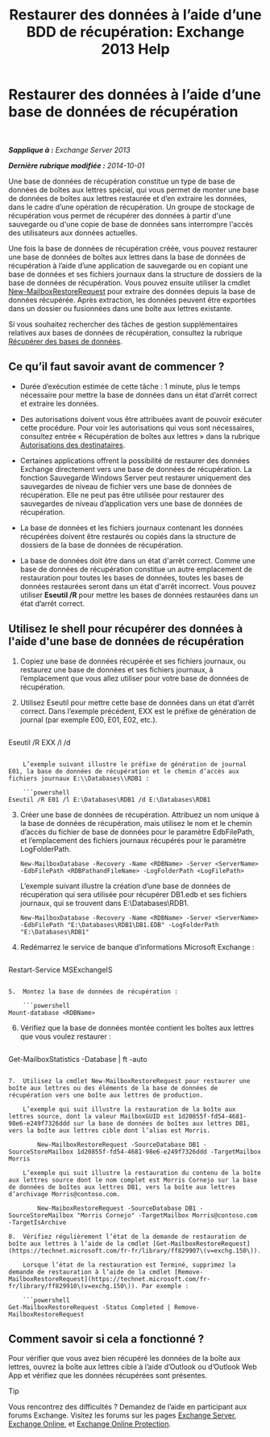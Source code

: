 ﻿---
title: 'Restaurer des données à l’aide d’une BDD de récupération: Exchange 2013 Help'
TOCTitle: Restaurer des données à l’aide d’une base de données de récupération
ms:assetid: d64c18e7-16af-4bd8-a5c5-01206984d4d1
ms:mtpsurl: https://technet.microsoft.com/fr-fr/library/Ee332351(v=EXCHG.150)
ms:contentKeyID: 50479277
ms.date: 05/23/2018
mtps_version: v=EXCHG.150
ms.translationtype: MT
---

# Restaurer des données à l’aide d’une base de données de récupération

 

_**Sapplique à :** Exchange Server 2013_

_**Dernière rubrique modifiée :** 2014-10-01_

Une base de données de récupération constitue un type de base de données de boîtes aux lettres spécial, qui vous permet de monter une base de données de boîtes aux lettres restaurée et d’en extraire les données, dans le cadre d’une opération de récupération. Un groupe de stockage de récupération vous permet de récupérer des données à partir d'une sauvegarde ou d'une copie de base de données sans interrompre l'accès des utilisateurs aux données actuelles.

Une fois la base de données de récupération créée, vous pouvez restaurer une base de données de boîtes aux lettres dans la base de données de récupération à l’aide d’une application de sauvegarde ou en copiant une base de données et ses fichiers journaux dans la structure de dossiers de la base de données de récupération. Vous pouvez ensuite utiliser la cmdlet [New-MailboxRestoreRequest](https://technet.microsoft.com/fr-fr/library/ff829875\(v=exchg.150\)) pour extraire des données depuis la base de données récupérée. Après extraction, les données peuvent être exportées dans un dossier ou fusionnées dans une boîte aux lettres existante.

Si vous souhaitez rechercher des tâches de gestion supplémentaires relatives aux bases de données de récupération, consultez la rubrique [Récupérer des bases de données](recovery-databases-exchange-2013-help.md).

## Ce qu’il faut savoir avant de commencer ?

  - Durée d’exécution estimée de cette tâche : 1 minute, plus le temps nécessaire pour mettre la base de données dans un état d’arrêt correct et extraire les données.

  - Des autorisations doivent vous être attribuées avant de pouvoir exécuter cette procédure. Pour voir les autorisations qui vous sont nécessaires, consultez entrée « Récupération de boîtes aux lettres » dans la rubrique [Autorisations des destinataires](recipients-permissions-exchange-2013-help.md).

  - Certaines applications offrent la possibilité de restaurer des données Exchange directement vers une base de données de récupération. La fonction Sauvegarde Windows Server peut restaurer uniquement des sauvegardes de niveau de fichier vers une base de données de récupération. Elle ne peut pas être utilisée pour restaurer des sauvegardes de niveau d’application vers une base de données de récupération.

  - La base de données et les fichiers journaux contenant les données récupérées doivent être restaurés ou copiés dans la structure de dossiers de la base de données de récupération.

  - La base de données doit être dans un état d'arrêt correct. Comme une base de données de récupération constitue un autre emplacement de restauration pour toutes les bases de données, toutes les bases de données restaurées seront dans un état d'arrêt incorrect. Vous pouvez utiliser **Eseutil /R** pour mettre les bases de données restaurées dans un état d’arrêt correct.

## Utilisez le shell pour récupérer des données à l'aide d'une base de données de récupération

1.  Copiez une base de données récupérée et ses fichiers journaux, ou restaurez une base de données et ses fichiers journaux, à l’emplacement que vous allez utiliser pour votre base de données de récupération.

2.  Utilisez Eseutil pour mettre cette base de données dans un état d’arrêt correct. Dans l’exemple précédent, EXX est le préfixe de génération de journal (par exemple E00, E01, E02, etc.).
    
    ```powershell
Eseutil /R EXX /l <RDBLogFilePath> /d <RDBEdbFolder>
```
    
    L’exemple suivant illustre le préfixe de génération de journal E01, la base de données de récupération et le chemin d’accès aux fichiers journaux E:\\Databases\\RDB1 :
    
    ```powershell
Eseutil /R E01 /l E:\Databases\RDB1 /d E:\Databases\RDB1
```

3.  Créer une base de données de récupération. Attribuez un nom unique à la base de données de récupération, mais utilisez le nom et le chemin d’accès du fichier de base de données pour le paramètre EdbFilePath, et l’emplacement des fichiers journaux récupérés pour le paramètre LogFolderPath.
    
        New-MailboxDatabase -Recovery -Name <RDBName> -Server <ServerName> -EdbFilePath <RDBPathandFileName> -LogFolderPath <LogFilePath>
    
    L’exemple suivant illustre la création d’une base de données de récupération qui sera utilisée pour récupérer DB1.edb et ses fichiers journaux, qui se trouvent dans E:\\Databases\\RDB1.
    
        New-MailboxDatabase -Recovery -Name <RDBName> -Server <ServerName> -EdbFilePath "E:\Databases\RDB1\DB1.EDB" -LogFolderPath "E:\Databases\RDB1"

4.  Redémarrez le service de banque d’informations Microsoft Exchange :
    
    ```powershell
Restart-Service MSExchangeIS
```

5.  Montez la base de données de récupération :
    
    ```powershell
Mount-database <RDBName>
```

6.  Vérifiez que la base de données montée contient les boîtes aux lettres que vous voulez restaurer :
    
    ```powershell
Get-MailboxStatistics -Database <RDBName> | ft -auto
```

7.  Utilisez la cmdlet New-MailboxRestoreRequest pour restaurer une boîte aux lettres ou des éléments de la base de données de récupération vers une boîte aux lettres de production.
    
    L’exemple qui suit illustre la restauration de la boîte aux lettres source, dont la valeur MailboxGUID est 1d20855f-fd54-4681-98e6-e249f7326ddd sur la base de données de boîtes aux lettres DB1, vers la boîte aux lettres cible dont l’alias est Morris.
    
        New-MailboxRestoreRequest -SourceDatabase DB1 -SourceStoreMailbox 1d20855f-fd54-4681-98e6-e249f7326ddd -TargetMailbox Morris
    
    L’exemple qui suit illustre la restauration du contenu de la boîte aux lettres source dont le nom complet est Morris Cornejo sur la base de données de boîtes aux lettres DB1, vers la boîte aux lettres d’archivage Morris@contoso.com.
    
        New-MaiboxRestoreRequest -SourceDatabase DB1 -SourceStoreMailbox "Morris Cornejo" -TargetMailbox Morris@contoso.com -TargetIsArchive

8.  Vérifiez régulièrement l’état de la demande de restauration de boîte aux lettres à l’aide de la cmdlet [Get-MailboxRestoreRequest](https://technet.microsoft.com/fr-fr/library/ff829907\(v=exchg.150\)).
    
    Lorsque l’état de la restauration est Terminé, supprimez la demande de restauration à l’aide de la cmdlet [Remove-MailboxRestoreRequest](https://technet.microsoft.com/fr-fr/library/ff829910\(v=exchg.150\)). Par exemple :
    
    ```powershell
Get-MailboxRestoreRequest -Status Completed | Remove-MailboxRestoreRequest
```

## Comment savoir si cela a fonctionné ?

Pour vérifier que vous avez bien récupéré les données de la boîte aux lettres, ouvrez la boîte aux lettres cible à l’aide d’Outlook ou d’Outlook Web App et vérifiez que les données récupérées sont présentes.

> [!TIP]
> Vous rencontrez des difficultés ? Demandez de l’aide en participant aux forums Exchange. Visitez les forums sur les pages <a href="https://go.microsoft.com/fwlink/p/?linkid=60612">Exchange Server</a>, <a href="https://go.microsoft.com/fwlink/p/?linkid=267542">Exchange Online</a>, et <a href="https://go.microsoft.com/fwlink/p/?linkid=285351">Exchange Online Protection</a>.

